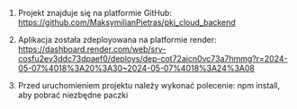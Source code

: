 1. Projekt znajduje się na platformie GitHub: https://github.com/MaksymilianPietras/pki_cloud_backend
2. Aplikacja została zdeployowana na platformie render: https://dashboard.render.com/web/srv-cosfu2ev3ddc73dpaef0/deploys/dep-cot72aicn0vc73a7hmmg?r=2024-05-07%4018%3A20%3A30~2024-05-07%4018%3A24%3A08

3. Przed uruchomieniem projektu należy wykonać polecenie: npm install, aby pobrać niezbędne paczki